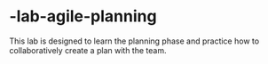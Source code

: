# -lab-agile-planning
This lab is designed to learn the planning phase and practice how to collaboratively create a plan with the team.
